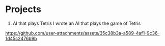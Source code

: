 # Projects
1) AI that plays Tetris
I wrote an AI that plays the game of Tetris

https://github.com/user-attachments/assets/35c38b3a-a589-4af1-9c36-1d45c2476b9b

